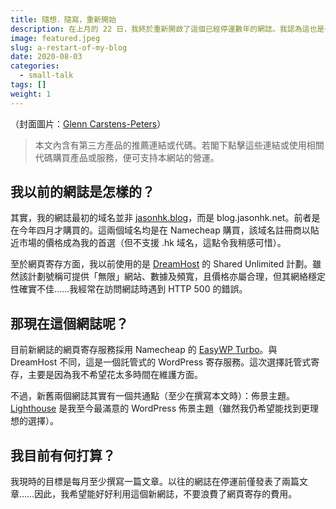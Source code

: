 ```yaml
---
title: 隨想．隨寫，重新開始
description: 在上月的 22 日，我終於重新開啟了這個已經停運數年的網誌。我認為這也是一個重新開始寫作的好機會（笑）。
image: featured.jpeg
slug: a-restart-of-my-blog
date: 2020-08-03
categories: 
  - small-talk
tags: []
weight: 1
---
```


（封面圖片：[Glenn Carstens-Peters](https://unsplash.com/@glenncarstenspeters)）

> 本文內含有第三方產品的推薦連結或代碼。若閣下點擊這些連結或使用相關代碼購買產品或服務，便可支持本網站的營運。

## 我以前的網誌是怎樣的？

其實，我的網誌最初的域名並非 [jasonhk.blog](https://jasonhk.blog/)，而是 blog.jasonhk.net。前者是在今年四月才購買的。這兩個域名均是在 Namecheap 購買，該域名註冊商以貼近市場的價格成為我的首選（但不支援 .hk 域名，這點令我稍感可惜）。

至於網頁寄存方面，我以前使用的是 [DreamHost](https://www.dreamhost.com/) 的 Shared Unlimited 計劃。雖然該計劃號稱可提供「無限」網站、數據及頻寬，且價格亦屬合理，但其網絡穩定性確實不佳……我經常在訪問網誌時遇到 HTTP 500 的錯誤。

## 那現在這個網誌呢？

目前新網誌的網頁寄存服務採用 Namecheap 的 [EasyWP Turbo](http://dashboard.easywp.com/r/aJ4OY)。與 DreamHost 不同，這是一個託管式的 WordPress 寄存服務。這次選擇託管式寄存，主要是因為我不希望花太多時間在維護方面。

不過，新舊兩個網誌其實有一個共通點（至少在撰寫本文時）：佈景主題。[Lighthouse](https://outstandingthemes.com/themes/lighthouse/) 是我至今最滿意的 WordPress 佈景主題（雖然我仍希望能找到更理想的選擇）。

## 我目前有何打算？

我現時的目標是每月至少撰寫一篇文章。以往的網誌在停運前僅發表了兩篇文章……因此，我希望能好好利用這個新網誌，不要浪費了網頁寄存的費用。
